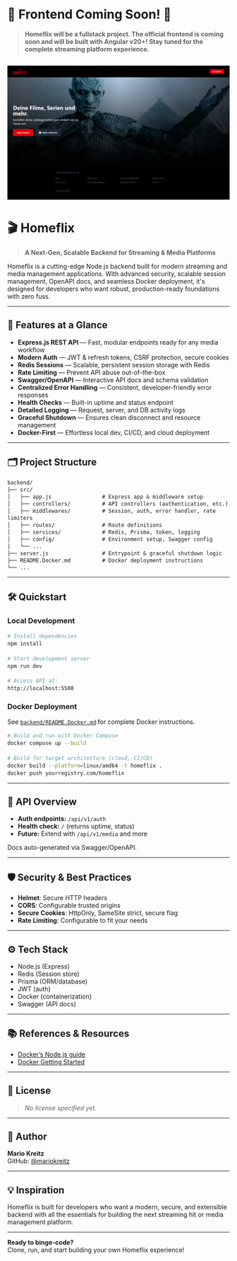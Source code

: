 # 🚧 Frontend Coming Soon! 🚧

> **Homeflix will be a fullstack project. The official frontend is coming soon and will be built with Angular v20+! Stay
tuned for the complete streaming platform experience.**

![screenshot](https://raw.githubusercontent.com/mariokreitz/Homeflix/refs/heads/main/homeflix_cover.png)
---

# 🎬 Homeflix

> **A Next-Gen, Scalable Backend for Streaming & Media Platforms**

Homeflix is a cutting-edge Node.js backend built for modern streaming and media management applications. With advanced
security, scalable session management, OpenAPI docs, and seamless Docker deployment, it's designed for developers who
want robust, production-ready foundations with zero fuss.

---

## 🚀 Features at a Glance

- **Express.js REST API** — Fast, modular endpoints ready for any media workflow
- **Modern Auth** — JWT & refresh tokens, CSRF protection, secure cookies
- **Redis Sessions** — Scalable, persistent session storage with Redis
- **Rate Limiting** — Prevent API abuse out-of-the-box
- **Swagger/OpenAPI** — Interactive API docs and schema validation
- **Centralized Error Handling** — Consistent, developer-friendly error responses
- **Health Checks** — Built-in uptime and status endpoint
- **Detailed Logging** — Request, server, and DB activity logs
- **Graceful Shutdown** — Ensures clean disconnect and resource management
- **Docker-First** — Effortless local dev, CI/CD, and cloud deployment

---

## 🗂️ Project Structure

```
backend/
├── src/
│   ├── app.js                # Express app & middleware setup
│   ├── controllers/          # API controllers (authentication, etc.)
│   ├── middlewares/          # Session, auth, error handler, rate limiters
│   ├── routes/               # Route definitions
│   ├── services/             # Redis, Prisma, token, logging
│   ├── config/               # Environment setup, Swagger config
│   └── ...
├── server.js                 # Entrypoint & graceful shutdown logic
├── README.Docker.md          # Docker deployment instructions
└── ...
```

---

## 🛠️ Quickstart

### Local Development

```bash
# Install dependencies
npm install

# Start development server
npm run dev

# Access API at:
http://localhost:5500
```

### Docker Deployment

See [`backend/README.Docker.md`](backend/README.Docker.md) for complete Docker instructions.

```bash
# Build and run with Docker Compose
docker compose up --build

# Build for target architecture (cloud, CI/CD)
docker build --platform=linux/amd64 -t homeflix .
docker push yourregistry.com/homeflix
```

---

## 📡 API Overview

- **Auth endpoints:** `/api/v1/auth`
- **Health check:** `/` (returns uptime, status)
- **Future:** Extend with `/api/v1/media` and more

Docs auto-generated via Swagger/OpenAPI.

---

## 🛡️ Security & Best Practices

- **Helmet**: Secure HTTP headers
- **CORS**: Configurable trusted origins
- **Secure Cookies**: HttpOnly, SameSite strict, secure flag
- **Rate Limiting**: Configurable to fit your needs

---

## ⚙️ Tech Stack

- Node.js (Express)
- Redis (Session store)
- Prisma (ORM/database)
- JWT (auth)
- Docker (containerization)
- Swagger (API docs)

---

## 📚 References & Resources

- [Docker’s Node.js guide](https://docs.docker.com/language/nodejs/)
- [Docker Getting Started](https://docs.docker.com/go/get-started-sharing/)

---

## 📝 License

> _No license specified yet._

---

## 👤 Author

**Mario Kreitz**  
GitHub: [@mariokreitz](https://github.com/mariokreitz)

---

## 💡 Inspiration

Homeflix is built for developers who want a modern, secure, and extensible backend with all the essentials for building
the next streaming hit or media management platform.

---

**Ready to binge-code?**  
Clone, run, and start building your own Homeflix experience!
